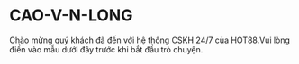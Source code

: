 # CAO-V-N-LONG
Chào mừng quý khách đã đến với hệ thống CSKH 24/7 của HOT88.Vui lòng điền vào mẫu dưới đây trước khi bắt đầu trò chuyện.
